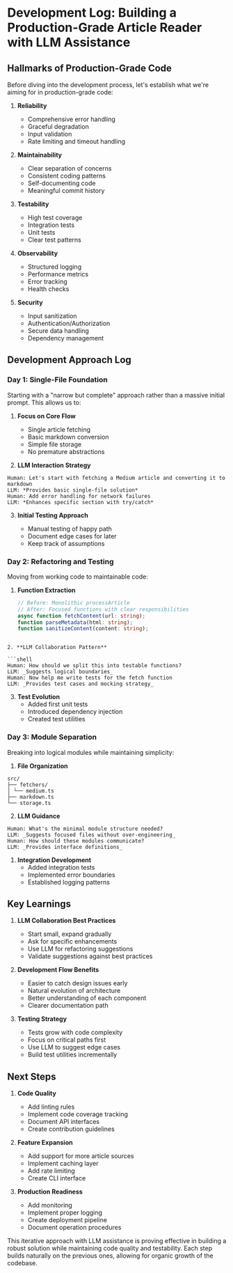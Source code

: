 # Development Log: Building a Production-Grade Article Reader with LLM Assistance

## Hallmarks of Production-Grade Code

Before diving into the development process, let's establish what we're aiming for in production-grade code:

1. **Reliability**

   - Comprehensive error handling
   - Graceful degradation
   - Input validation
   - Rate limiting and timeout handling

2. **Maintainability**

   - Clear separation of concerns
   - Consistent coding patterns
   - Self-documenting code
   - Meaningful commit history

3. **Testability**

   - High test coverage
   - Integration tests
   - Unit tests
   - Clear test patterns

4. **Observability**

   - Structured logging
   - Performance metrics
   - Error tracking
   - Health checks

5. **Security**
   - Input sanitization
   - Authentication/Authorization
   - Secure data handling
   - Dependency management

## Development Approach Log

### Day 1: Single-File Foundation

Starting with a "narrow but complete" approach rather than a massive initial prompt. This allows us to:

1. **Focus on Core Flow**

   - Single article fetching
   - Basic markdown conversion
   - Simple file storage
   - No premature abstractions

2. **LLM Interaction Strategy**

```gherkin
Human: Let's start with fetching a Medium article and converting it to markdown
LLM: *Provides basic single-file solution*
Human: Add error handling for network failures
LLM: *Enhances specific section with try/catch*
```

3. **Initial Testing Approach**

   - Manual testing of happy path
   - Document edge cases for later
   - Keep track of assumptions

### Day 2: Refactoring and Testing

Moving from working code to maintainable code:

1. **Function Extraction**
   ```typescript
   // Before: Monolithic processArticle
   // After: Focused functions with clear responsibilities
   async function fetchContent(url: string);
   function parseMetadata(html: string);
   function sanitizeContent(content: string);
   ```

````

2. **LLM Collaboration Pattern**

```shell
Human: How should we split this into testable functions?
LLM: _Suggests logical boundaries_
Human: Now help me write tests for the fetch function
LLM: _Provides test cases and mocking strategy_
````

3. **Test Evolution**
   - Added first unit tests
   - Introduced dependency injection
   - Created test utilities

### Day 3: Module Separation

Breaking into logical modules while maintaining simplicity:

1. **File Organization**

```
src/
├── fetchers/
│ └── medium.ts
├── markdown.ts
└── storage.ts
```

2. **LLM Guidance**

```
Human: What's the minimal module structure needed?
LLM: _Suggests focused files without over-engineering_
Human: How should these modules communicate?
LLM: _Provides interface definitions_
```

1. **Integration Development**
   - Added integration tests
   - Implemented error boundaries
   - Established logging patterns

## Key Learnings

1. **LLM Collaboration Best Practices**

   - Start small, expand gradually
   - Ask for specific enhancements
   - Use LLM for refactoring suggestions
   - Validate suggestions against best practices

2. **Development Flow Benefits**

   - Easier to catch design issues early
   - Natural evolution of architecture
   - Better understanding of each component
   - Clearer documentation path

3. **Testing Strategy**
   - Tests grow with code complexity
   - Focus on critical paths first
   - Use LLM to suggest edge cases
   - Build test utilities incrementally

## Next Steps

1. **Code Quality**

   - Add linting rules
   - Implement code coverage tracking
   - Document API interfaces
   - Create contribution guidelines

2. **Feature Expansion**

   - Add support for more article sources
   - Implement caching layer
   - Add rate limiting
   - Create CLI interface

3. **Production Readiness**
   - Add monitoring
   - Implement proper logging
   - Create deployment pipeline
   - Document operation procedures

This iterative approach with LLM assistance is proving effective in building a robust solution while maintaining code quality and testability. Each step builds naturally on the previous ones, allowing for organic growth of the codebase.
